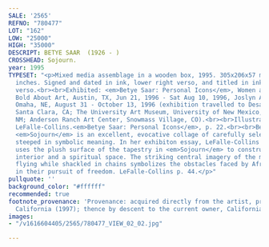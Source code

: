 ```yaml
---
SALE: '2565'
REFNO: "780477"
LOT: "162"
LOW: "25000"
HIGH: "35000"
DESCRIPT: BETYE SAAR  (1926 - )
CROSSHEAD: Sojourn.
year: 1995
TYPESET: "<p>Mixed media assemblage in a wooden box, 1995. 305x206x57 mm; 12x8 ⅛x2¼
  inches. Signed and dated in ink, lower right verso, and titled in ink, lower left
  verso.<br><br>Exhibited: <em>Betye Saar: Personal Icons</em>, Women and Their Work:
  Bold About Art, Austin, TX, Jun 21, 1996 - Sat Aug 10, 1996, Joslyn Art Museum,
  Omaha, NE, August 31 - October 13, 1996 (exhibition travelled to Desaisset Museum,
  Santa Clara, CA; The University Art Museum, University of New Mexico, Albuquerque,
  NM; Anderson Ranch Art Center, Snowmass Village, CO).<br><br>Illustrated: Lizzetta
  LeFalle-Collins.<em>Betye Saar: Personal Icons</em>, p. 22.<br><br>Betye Saar's
  <em>Sojourn</em> is an excellent, evocative collage of carefully selected objects
  steeped in symbolic meaning. In her exhibiton essay, LeFalle-Collins notes how Saar
  uses the plush surface of the tapestry in <em>Sojourn</em> to construct an intimate
  interior and a spiritual space. The striking central imagery of the messenger bird
  flying while shackled in chains symbolizes the obstacles faced by African Americans
  in their pursuit of freedom. LeFalle-Collins p. 44.</p>"
pullquote: ''
background_color: "#ffffff"
recommended: true
footnote_provenance: 'Provenance: acquired directly from the artist, private collection,
  California (1997); thence by descent to the current owner, California (2005).'
images:
- "/v1616604405/2565/780477_VIEW_02_02.jpg"

---
```

